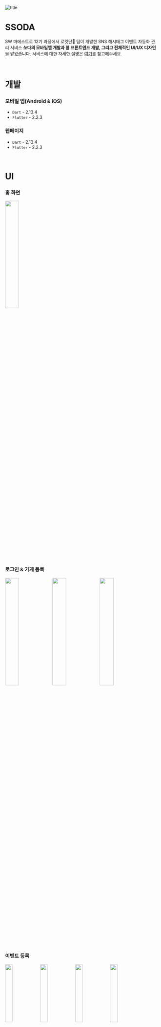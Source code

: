 ![title](https://user-images.githubusercontent.com/72238126/145432713-d5a24db0-215b-4033-b18b-58c420aa35b2.png)

# SSODA

SW 마에스트로 12기 과정에서 로켓단🚀 팀이 개발한 SNS 해시태그 이벤트 자동화 관리 서비스 **쏘다의 모바일앱 개발과 웹 프론트엔드 개발, 그리고 전체적인 UI/UX 디자인**을 맡았습니다. 서비스에 대한 자세한 설명은 [여기](https://ssoda.io)를 참고해주세요.

<br>

# 개발

### 모바일 앱(Android & iOS)

- `Dart` - 2.13.4
- `Flutter` - 2.2.3

### 웹페이지

- `Dart` - 2.13.4
- `Flutter` - 2.2.3

<br>

# UI

### 홈 화면
<p float="left">
<img width="30%" src="https://user-images.githubusercontent.com/72238126/145433240-528b3ef0-84cc-46b6-b138-97e0164364e6.png">

<br>

### 로그인 & 가게 등록

<p float="left">
<img width="30%" src="https://user-images.githubusercontent.com/72238126/145432896-f98dc431-4a99-48e7-b159-1c4ea8c8e768.png">
<img width="30%" src="https://user-images.githubusercontent.com/72238126/145432953-5c41d3a1-4748-4e1f-9db3-b92f10784af5.png">
<img width="30%" src="https://user-images.githubusercontent.com/72238126/145432959-ce06a9b9-e50f-4411-bc6e-5909598f16f3.png">
</p>

<br>

### 이벤트 등록

<p float="left">
<img width="22%" src="https://user-images.githubusercontent.com/72238126/145433327-8c4eeb7a-dcc9-4d16-9b20-9c274c32c43f.png">
<img width="22%" src="https://user-images.githubusercontent.com/72238126/145433330-09e4eda5-e9b3-4693-a945-93774d23a1fd.png">
<img width="22%" src="https://user-images.githubusercontent.com/72238126/145433333-4496dd0d-dfe3-4c90-a54e-d68847f8ad15.png">
<img width="22%" src="https://user-images.githubusercontent.com/72238126/145433335-12016c5b-0d9d-45dc-9518-33dff4a7a1da.png">
<img width="22%" src="(https://user-images.githubusercontent.com/72238126/145433341-77010281-0304-4941-9839-5132d0c7939e.png">
<img width="22%" src="https://user-images.githubusercontent.com/72238126/145433341-77010281-0304-4941-9839-5132d0c7939e.png">
<img width="22%" src="https://user-images.githubusercontent.com/72238126/145433343-5983cead-7ee5-46bc-ae9c-7f3eb177b552.png">
<img width="22%" src="https://user-images.githubusercontent.com/72238126/145433348-3534f111-15fc-426f-9e85-236853b352bb.png">
</p>

<br>

### 이벤트 확인 및 수정

<p float="left">
<img width="22%" src="https://user-images.githubusercontent.com/72238126/145433885-87876458-1972-4e7d-a3cb-4649d524a335.png">
<img width="22%" src="https://user-images.githubusercontent.com/72238126/145433891-c1348df2-b4f6-417e-8856-3af5c0bf26a9.png">
<img width="22%" src="https://user-images.githubusercontent.com/72238126/145433896-ef452d09-272f-4b0b-bd5e-b0b8e4b05a3f.png">
<img width="22%" src="https://user-images.githubusercontent.com/72238126/145433901-b59be30c-1aef-4c63-879f-17c747f4608f.png">
</p>

<br>

### 마케팅 리포트

<p float="left">
<img width="22%" src="https://user-images.githubusercontent.com/72238126/145434080-111a00d9-9d27-48d1-8ecc-8eb0aa1fa54e.png">
<img width="22%" src="https://user-images.githubusercontent.com/72238126/145434087-d6c64003-9987-4b88-874b-b8c9b67fe023.png">
<img width="22%" src="https://user-images.githubusercontent.com/72238126/145434187-ea9ebe9a-3bf4-43cd-a089-776b42a8a356.png">
<img width="22%" src="https://user-images.githubusercontent.com/72238126/145434190-27797835-2164-4ed4-86c9-4651e5346303.png">
</p>

<br>

### 이벤트 참여

<p float="left">
<img width="22%" src="https://user-images.githubusercontent.com/72238126/145434449-9f423ff7-c45c-4647-b11a-45438ad974ed.png">
<img width="22%" src="https://user-images.githubusercontent.com/72238126/145434395-646a085a-46d8-4179-8d99-d4dbd06bcb05.png">
<img width="22%" src="https://user-images.githubusercontent.com/72238126/145434399-83a84200-67bb-4d77-b739-dbe6bb351ed2.png">
<img width="22%" src="https://user-images.githubusercontent.com/72238126/145434576-3e3eb540-1bd8-436f-bf8c-bc6892363d56.png">
</p>

<br>

### 랭킹 & MY

<p float="left">
<img width="40%" src="https://user-images.githubusercontent.com/72238126/145434785-452e49f4-e288-460d-8c66-87b3c57fec4e.png">
<img width="40%" src="https://user-images.githubusercontent.com/72238126/145434865-d6653480-6f46-4cf4-806d-7fa684a188e8.png">
</p>

<br>

### 서비스 소개 웹페이지

<p float="left">
<img width="30%" src="https://user-images.githubusercontent.com/72238126/145435972-68176c76-78dd-429b-9810-e11d98f73703.png">
<img width="30%" src="https://user-images.githubusercontent.com/72238126/145435988-c8bce79b-c5df-47bf-b682-660916e4e823.png">
<img width="30%" src="https://user-images.githubusercontent.com/72238126/145435994-7f8260f3-e515-4e27-81ad-4d830f81e6af.png">
<img width="30%" src="https://user-images.githubusercontent.com/72238126/145435999-9e860ee9-b308-44d5-a7b8-57aaf8af48af.png">
<img width="30%" src="https://user-images.githubusercontent.com/72238126/145436003-90df9d9d-5557-4fb6-984c-1587db5d2797.png">
<img width="60%" src="https://user-images.githubusercontent.com/72238126/145435983-0e146d77-5946-498d-bdf2-6199a47501e6.png">
</p>

<br>

# 특허
<p float="left">
<img width="40%" src="https://user-images.githubusercontent.com/72238126/145436658-252c4c52-730a-4224-842c-cfadd66a11fc.png">
<img width="40%" src="https://user-images.githubusercontent.com/72238126/145436778-221bf761-f4eb-4770-bbd7-d9e2615f0ead.png">
</p>

<br>

# 팀원

- [mooyoung2309](https://github.com/mooyoung2309)
- [iamhge](https://github.com/iamhge)

<br>

# 개발 기간

- 2021.06 - 개발 시작
- 2021.09 - 1차 MVP 배포
- 2021.11 - 2차 최종 배포
- 2021.11 - 개발 종료